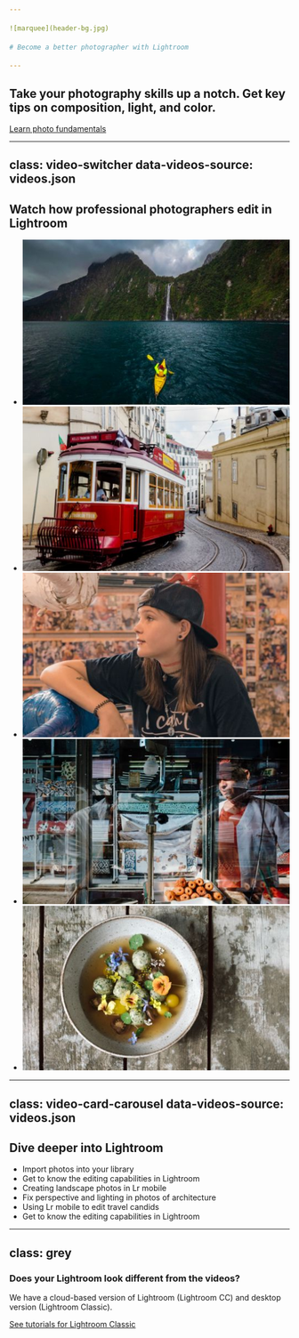 ```yaml
---

![marquee](header-bg.jpg)

# Become a better photographer with Lightroom

---
```


## Take your photography skills up a notch. Get key tips on composition, light, and color.

[Learn photo fundamentals](photo-fundamentals/)

---
class: video-switcher
data-videos-source: videos.json
---

## Watch how professional photographers edit in Lightroom

- ![Landscape with Chris Burkard](video-nav-cc-landscape.jpg)
- ![Travel with Pei Ketron](video-nav-cc-travel.jpg)
- ![Portrait with Jared Soares](video-nav-cc-portrait.jpg)
- ![Street with Gustavo Minas](video-nav-cc-street.jpg)
- ![Food with Susann Probst & Yannic Schon](video-nav-cc-food.jpg)

---
class: video-card-carousel
data-videos-source: videos.json
---

## Dive deeper into Lightroom

- Import photos into your library
- Get to know the editing capabilities in Lightroom
- Creating landscape photos in Lr mobile
- Fix perspective and lighting in photos of architecture
- Using Lr mobile to edit travel candids
- Get to know the editing capabilities in Lightroom

---
class: grey
---

### Does your Lightroom look different from the videos?
We have a cloud-based version of Lightroom (Lightroom CC) and desktop version (Lightroom Classic).

[See tutorials for Lightroom Classic](classic/)